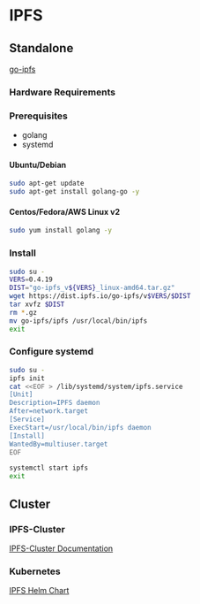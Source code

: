 IPFS
====

## Standalone

[go-ipfs](https://dist.ipfs.io/#go-ipfs)
### Hardware Requirements

### Prerequisites 

- golang
- systemd

#### Ubuntu/Debian
```bash
sudo apt-get update
sudo apt-get install golang-go -y
```

#### Centos/Fedora/AWS Linux v2
```bash
sudo yum install golang -y
```

### Install 
```bash
sudo su -
VERS=0.4.19
DIST="go-ipfs_v${VERS}_linux-amd64.tar.gz"
wget https://dist.ipfs.io/go-ipfs/v$VERS/$DIST
tar xvfz $DIST
rm *.gz
mv go-ipfs/ipfs /usr/local/bin/ipfs
exit
```

### Configure systemd
```bash
sudo su -
ipfs init
cat <<EOF > /lib/systemd/system/ipfs.service
[Unit]
Description=IPFS daemon
After=network.target
[Service]
ExecStart=/usr/local/bin/ipfs daemon
[Install]
WantedBy=multiuser.target
EOF

systemctl start ipfs
exit
```

## Cluster

### IPFS-Cluster

[IPFS-Cluster Documentation](https://cluster.ipfs.io/documentation/)

### Kubernetes

[IPFS Helm Chart](https://github.com/helm/charts/tree/master/stable/ipfs)